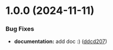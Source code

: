 # 1.0.0 (2024-11-11)


### Bug Fixes

* **documentation:** add doc :) ([ddcd207](https://github.com/dlepaux/test-auto-release/commit/ddcd207bc6879f8a93d91ffa2f391654bd313662))
